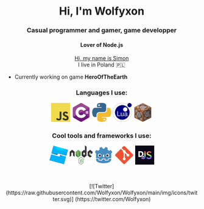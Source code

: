 <h1 align="center"><b>Hi, I'm Wolfyxon</b></h1>
<h3 align="center">Casual programmer and gamer, game developper</h3>
<h4 align="center">Lover of Node.js</h4>
<p align="center">
   <u>Hi, my name is Simon</u> <br>
   I live in Poland 🇵🇱 <br>

 - Currently working on game <b>HeroOfTheEarth</b>

   
</p>

<div align="center">
<h3>Languages I use:</h3>
<p >
    <img src="https://raw.githubusercontent.com/Wolfyxon/Wolfyxon/main/img/icons/js.png" width="50px" height="50px">
    <img src="https://raw.githubusercontent.com/Wolfyxon/Wolfyxon/main/img/icons/cs.png" width="50px" height="50px">
    <img src="https://raw.githubusercontent.com/Wolfyxon/Wolfyxon/main/img/icons/py.png" width="50px" height="50px">
    <img src="https://raw.githubusercontent.com/Wolfyxon/Wolfyxon/main/img/icons/lua.png" width="50px" height="50px">
    <img src="https://raw.githubusercontent.com/Wolfyxon/Wolfyxon/main/img/icons/mc_command.png" width="50px" height="50px">
   
 </p>
 <h3>Cool tools and frameworks I use:</h3>
 <p >
 <img src="https://raw.githubusercontent.com/Wolfyxon/Wolfyxon/main/img/icons/rbx_studio.png" width="50px" height="50px">
 <img src="https://raw.githubusercontent.com/Wolfyxon/Wolfyxon/main/img/icons/node.png" width="60px" height="50px">
 <img src="https://raw.githubusercontent.com/Wolfyxon/Wolfyxon/main/img/icons/godot.png" width="50px" height="50px">
 <img src="https://raw.githubusercontent.com/Wolfyxon/Wolfyxon/main/img/icons/git.png" width="50px" height="50px">
 <img src="https://raw.githubusercontent.com/Wolfyxon/Wolfyxon/main/img/icons/discordjs.png" width="50px" height="50px">

 </p>
 </div>
 <br>
 <div align="center">
 <p>
[![Twitter](https://raw.githubusercontent.com/Wolfyxon/Wolfyxon/main/img/icons/twitter.svg)] (https://twitter.com/Wolfyxon)
</p>
 </div>

<script async defer src="https://buttons.github.io/buttons.js"></script>
